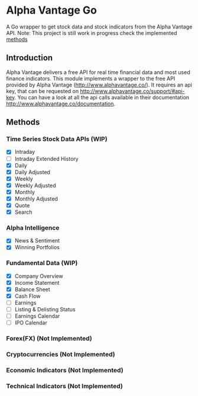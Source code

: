 # Alpha Vantage Go

A Go wrapper to get stock data and stock indicators from the Alpha Vantage API.
Note: This project is still work in progress check the implemented [methods](#methods)

## Introduction

Alpha Vantage delivers a free API for real time financial data and most used finance indicators. This module implements a wrapper to the free API provided by Alpha
Vantage (http://www.alphavantage.co/). It requires an api key, that can be requested on http://www.alphavantage.co/support/#api-key. You can have a look at all the api 
calls available in their documentation http://www.alphavantage.co/documentation.

## Methods
### Time Series Stock Data APIs (WIP)
- [x] Intraday
- [ ] Intraday Extended History
- [x] Daily
- [x] Daily Adjusted
- [x] Weekly
- [x] Weekly Adjusted
- [x] Monthly
- [x] Monthly Adjusted
- [x] Quote
- [x] Search

### Alpha Intelligence 
- [x] News & Sentiment 
- [x] Winning Portfolios

### Fundamental Data (WIP)
- [x] Company Overview
- [x] Income Statement
- [x] Balance Sheet
- [x] Cash Flow
- [ ] Earnings
- [ ] Listing & Delisting Status
- [ ] Earnings Calendar
- [ ] IPO Calendar

### Forex(FX) (Not Implemented)

### Cryptocurrencies (Not Implemented)

### Economic Indicators (Not Implemented)

### Technical Indicators (Not Implemented)
